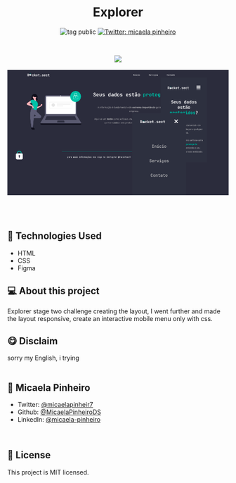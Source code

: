 <h1 align="center">Explorer</h1>
<p align="center">
    <img alt="tag public" src="https://img.shields.io/badge/-Public-lightgreen">
    <a href="https://twitter.com/micaelapinheir7" target="_blank">
        <img alt="Twitter: micaela pinheiro" src="https://img.shields.io/twitter/follow/micaelapinheir7.svg?style=social" />
    </a>
</p>
<br>
<p align="center">
    <a href="https://skillicons.dev">
       <img style="height:32px" src="https://skillicons.dev/icons?i=html,css,figma" />
    </a>
</p>
<p align="center">
<img style="width:590px" src="./img/capa-projet.png" />
</p>
<br>
<br>

## 🚀 Technologies Used

* HTML
* CSS
* Figma

## 💻 About this project
Explorer stage two challenge creating the layout, I went further and made the layout responsive, create an interactive mobile menu only with css.
<br>
## 😋 Disclaim
sorry my English, i trying
<br>
<br>

👤 **Micaela Pinheiro**
---

- Twitter: [@micaelapinheir7](https://twitter.com/micaelapinheir7)
- Github: [@MicaelaPinheiroDS](https://github.com/MicaelaPinheiroDS)
- LinkedIn: [@micaela-pinheiro](https://linkedin.com/in/micaela-pinheiro)

<br>

## 📝 License
This project is MIT licensed.

